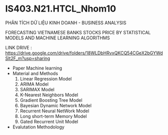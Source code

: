 # IS403.N21.HTCL_Nhom10
PHÂN TÍCH DỮ LIỆU KINH DOANH - BUSINESS ANALYSIS

FORECASTING VIETNAMESE BANKS STOCKS PRICE BY STATISTICAL MODELS AND MACHINE LEARNING ALGORITHMS

LINK DRIVE : https://drive.google.com/drive/folders/18WLDbHRvxQKCQ54CGeX2bGYWdSlt2F_m?usp=sharing 
- Paper Machine learning
- Material and Methods
  1. Linear Regression Model
  2. ARIMA Model
  3. SARIMAX Model
  4. K-Nearest Neighbors Model
  5. Gradient Boosting Tree Model
  6. Bayesian Dynamic Network Model
  7. Recurrent Neural NetWork Model
  8. Long short-term Memory Model
  9. Gated Recurrent Unit Model
- Evalutation Methodology 
